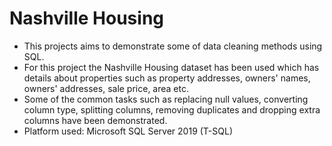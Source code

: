 # Nashville Housing 

*  This projects aims to demonstrate some of data cleaning methods using SQL.  
*  For this project the Nashville Housing dataset has been used which has details about properties such as property addresses, owners' names, owners' addresses, sale price, area etc.  
*  Some of the common tasks such as replacing null values, converting column type, splitting columns, removing duplicates and dropping extra columns have been demonstrated.  
*  Platform used: Microsoft SQL Server 2019 (T-SQL)  
